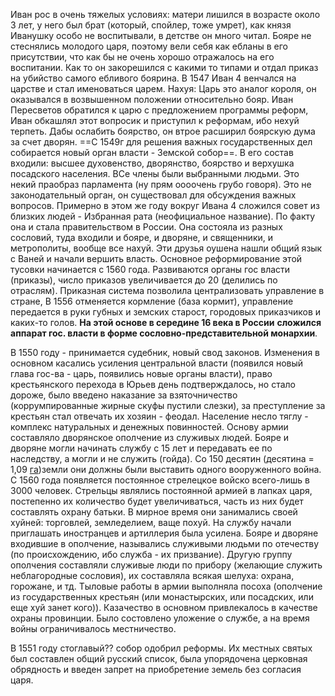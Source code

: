
Иван рос в очень тяжелых условиях: матери лишился в возрасте около 3 лет, у него был брат (который, спойлер, тоже умрет), как князя Иванушку особо не воспитывали, в детстве он много читал. 
Бояре не стеснялись молодого царя, поэтому вели себя как ебланы в его присутствии, что как бы не очень хорошо отражалось на его воспитании. Как то он закорешился с какими то типами и отдал приказ на убийство самого ебливого боярина. 
В 1547 Иван 4 венчался на царстве и стал именоваться царем. Нахуя: Царь это аналог короля, он оказывался в возвышенном положении относительно бояр.
Иван Пересветов обратился к царю с предложением программы реформ, Иван обкашлял этот вопросик и приступил к реформам, ибо нехуй терпеть. Дабы ослабить боярство, он втрое расширил боярскую дума за счет дворян. 
==С 1549г для решения важных государственных дел собирается новый орган власти - Земской собор==. В его состав входили: высшее духовенство, дворянство, боярство и верхушка посадского населения. ВСе члены были выбранными людьми. Это некий праобраз парламента (ну прям оооочень грубо говоря). Это не законодательный орган, он существовал для обсуждения важных вопросов. Примерно в этом же году вокруг Ивана 4 сложился совет из близких людей - Избранная рата (неофициальное название). По факту она и стала правительством в России. Она состояла из разных сословий, туда входили и бояре, и дворяне, и священники, и метрополиты, вообще все нахуй. Эти друзья оушена нашли общий язык с Ваней и начали вершить власть. 
Основное реформирование этой тусовки начинается с 1560 года. Развиваются органы гос власти (приказы), число приказов увеличивается до 20 (делились по отраслям). Приказная система позволила централизовать управление в стране, В 1556 отменяется кормление (база кормит), управление передается в руки губных и земских старост, городовых приказчиков и каких-то голов. **На этой основе в середине 16 века в России** **сложился аппарат гос. власти в форме сословно-представительной монархии**. 

В 1550 году - принимается судебник, новый свод законов. Изменения в основном касались усиления центральной власти (появился новый глава гос-ва - царь, появились новые органы власти), право крестьянского перехода в Юрьев день подтверждалось, но стало дороже, было введено наказание за взяточничество (коррумпированные жирные скуфы пустили слезки), за преступление за крестьян стал отвечать их хозяин - феодал. Население несло тяглу - комплекс натуральных и денежных повинностей. Основу армии составляло дворянское ополчение из служивых людей. Бояре и дворяне могли начинать службу с 15 лет и передавать ее по наследству, а могли и не служить (гойда). Со 150 десятин (десятина = 1,09 [га](https://ru.wikipedia.org/wiki/%D0%93%D0%B5%D0%BA%D1%82%D0%B0%D1%80))земли они должны были выставить одного вооруженного война. С 1560 года появляется постоянное стрелецкое войско всего-лишь в 3000 человек. Стрельцы являлись постоянной армией в лапках царя, постепенно их количество будет увеличиваться, часть из них будет составлять охрану батьки. В мирное время они занимались своей хуйней: торговлей, земледелием, ваще похуй.
На службу начали приглашать иностранцев и артиллерия была усилена. Бояре и дворяне входившие в ополчение, назывались служивыми людьми по отечеству (по происхождению,  ибо служба - их призвание). Другую группу ополчения составляли служивые люди по прибору (желающие служить неблагородные сословия), их составляла всякая шелуха: охрана, горожане, и тд. Тыловые работы в армии выполняла посоха (ополчение из государственных крестьян (или монастырских, или посадских, или еще хуй занет кого)). Казачество в основном привлекалось в качестве охраны провинции. Было состовлено уложение о службе, а на время войны ограничивалось местничество. 

В 1551 году стоглавый?? собор одобрил реформы. Их местных святых был составлен общий русский список, была упорядочена церковная обрядность и введен запрет на приобретение земель без согласия царя. 